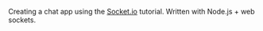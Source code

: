 Creating a chat app using the [Socket.io](http://socket.io/get-started/chat/) tutorial.
Written with Node.js + web sockets.